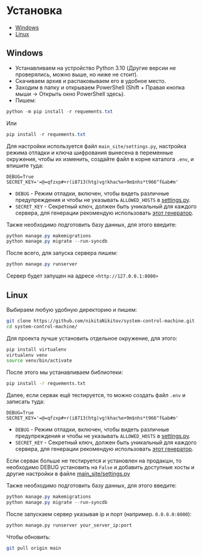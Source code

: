 # Установка

- [Windows](#windows)
- [Linux](#linux)

## Windows

- Устанавливаем на устройство Python 3.10 (Другие версии не проверялись, можно выше, но ниже не стоит).
- Скачиваем архив и распаковываем его в удобное место.
- Заходим в папку и открываем PowerShell (Shift + Правая кнопка мыши -> Открыть окно PowerShell здесь).
- Пишем:

 ```powershell
python -m pip install -r requements.txt
 ```

Или

```powershell
pip install -r requements.txt
 ```

Для настройки используется файл `main_site/settings.py`, настройка режима отладки и ключа шифрования вынесена в переменные окружения, чтобы их изменить, создайте файл в корне каталога `.env`, и впишите туда:

```env
DEBUG=True 
SECRET_KEY='=@=qfzxp#+r(i8713(htg)vg!khac%e+9m$nhs*t966^f&ab#m'
```

- `DEBUG` - Режим отладки, включен, чтобы видеть различные предупреждения и чтобы не указывать `ALLOWED_HOSTS` в [settings.py](../main_site/settings.py#L40).
- `SECRET_KEY` - Секретный ключ, должен быть уникальный для каждого сервера, для генерации рекомендую использовать [этот генератор](https://djecrety.ir/).

Также необходимо подготовить базу данных, для этого введите:

```powershell
python manage.py makemigrations
python manage.py migrate --run-syncdb
```

После всего, для запуска сервера пишем:

```powershell
python manage.py runserver
```

Сервер будет запущен на адресе `<http://127.0.0.1:8000>`

## Linux

Выбираем любую удобную директорию и пишем:

```bash
git clone https://github.com/nikitaNikitov/system-control-machine.git
cd system-control-machine/
```

Для проекта лучше установить отдельное окружение, для этого:

```bash
pip install virtualenv
virtualenv venv
source venv/bin/activate
```

После этого мы устанавливаем библиотеки:

```bash
pip install -r requements.txt 
```

Далее, если сервак ещё тестируется, то можно создать файл `.env` и записать туда:

```env
DEBUG=True 
SECRET_KEY='=@=qfzxp#+r(i8713(htg)vg!khac%e+9m$nhs*t966^f&ab#m'
```

- `DEBUG` - Режим отладки, включен, чтобы видеть различные предупреждения и чтобы не указывать ``ALLOWED_HOSTS`` в [settings.py](../main_site/settings.py#L40).
- `SECRET_KEY` - Секретный ключ, должен быть уникальный для каждого сервера, для генерации рекомендую использовать [этот генератор](https://djecrety.ir/).

Если сервак больше не тестируется и установлен на продакшн, то необходимо DEBUG установить на `False` и добавить доступные хосты и другие настройки в файле [main_site/settings.py](../main_site/settings.py)

Также необходимо подготовить базу данных, для этого введите:

```powershell
python manage.py makemigrations
python manage.py migrate --run-syncdb
```

<!-- TODO: Необходимо описать, как установить ssl для сервера, без него не пустит по https -->

После запускаем сервер указывая ip и порт (например. `0.0.0.0:8000`):

```bash
python manage.py runserver your_server_ip:port
```

Чтобы обновить:

```bash
git pull origin main
```
